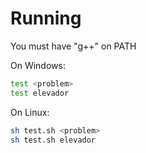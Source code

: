 # Running

You must have "g++" on PATH

On Windows:

```sh
test <problem>
test elevador
```

On Linux:

```sh
sh test.sh <problem>
sh test.sh elevador
```
